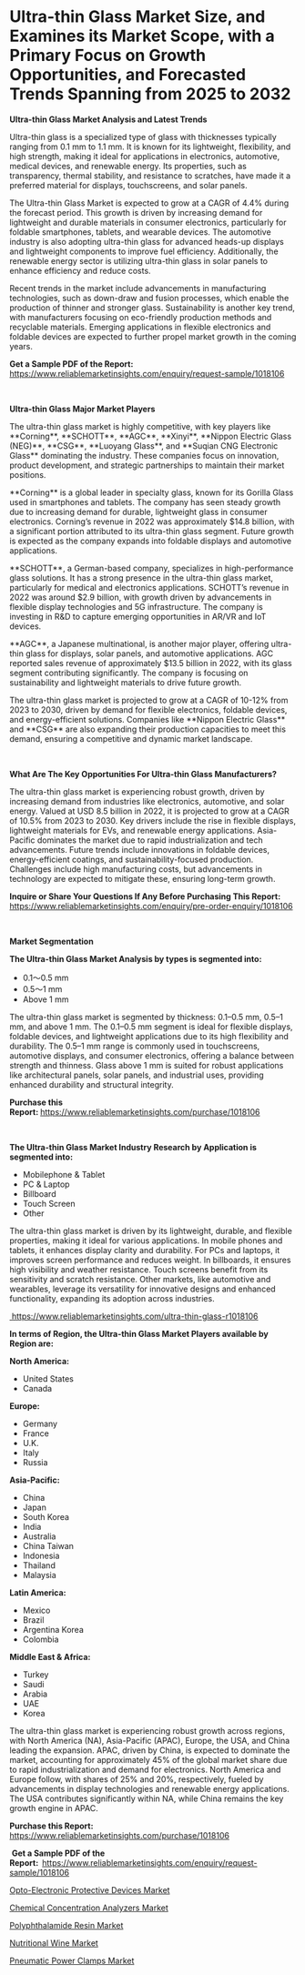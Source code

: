 <p><h1>Ultra-thin Glass Market Size, and Examines its Market Scope, with a Primary Focus on Growth Opportunities, and Forecasted Trends Spanning from 2025 to 2032</h1></p><p><strong>Ultra-thin Glass Market Analysis and Latest Trends</strong></p>
<p><p>Ultra-thin glass is a specialized type of glass with thicknesses typically ranging from 0.1 mm to 1.1 mm. It is known for its lightweight, flexibility, and high strength, making it ideal for applications in electronics, automotive, medical devices, and renewable energy. Its properties, such as transparency, thermal stability, and resistance to scratches, have made it a preferred material for displays, touchscreens, and solar panels.</p><p>The Ultra-thin Glass Market is expected to grow at a CAGR of 4.4% during the forecast period. This growth is driven by increasing demand for lightweight and durable materials in consumer electronics, particularly for foldable smartphones, tablets, and wearable devices. The automotive industry is also adopting ultra-thin glass for advanced heads-up displays and lightweight components to improve fuel efficiency. Additionally, the renewable energy sector is utilizing ultra-thin glass in solar panels to enhance efficiency and reduce costs.</p><p>Recent trends in the market include advancements in manufacturing technologies, such as down-draw and fusion processes, which enable the production of thinner and stronger glass. Sustainability is another key trend, with manufacturers focusing on eco-friendly production methods and recyclable materials. Emerging applications in flexible electronics and foldable devices are expected to further propel market growth in the coming years.</p></p>
<p><strong>Get a Sample PDF of the Report:&nbsp;</strong> <a href="https://www.reliablemarketinsights.com/enquiry/request-sample/1018106?utm_campaign=2013&utm_medium=2&utm_source=Github&utm_content=ia&utm_term=26012025&utm_id=ultra-thin-glass">https://www.reliablemarketinsights.com/enquiry/request-sample/1018106</a></p>
<p>&nbsp;</p>
<p><strong>Ultra-thin Glass Major Market Players</strong></p>
<p><p>The ultra-thin glass market is highly competitive, with key players like **Corning**, **SCHOTT**, **AGC**, **Xinyi**, **Nippon Electric Glass (NEG)**, **CSG**, **Luoyang Glass**, and **Suqian CNG Electronic Glass** dominating the industry. These companies focus on innovation, product development, and strategic partnerships to maintain their market positions.</p><p>**Corning** is a global leader in specialty glass, known for its Gorilla Glass used in smartphones and tablets. The company has seen steady growth due to increasing demand for durable, lightweight glass in consumer electronics. Corning’s revenue in 2022 was approximately $14.8 billion, with a significant portion attributed to its ultra-thin glass segment. Future growth is expected as the company expands into foldable displays and automotive applications.</p><p>**SCHOTT**, a German-based company, specializes in high-performance glass solutions. It has a strong presence in the ultra-thin glass market, particularly for medical and electronics applications. SCHOTT’s revenue in 2022 was around $2.9 billion, with growth driven by advancements in flexible display technologies and 5G infrastructure. The company is investing in R&D to capture emerging opportunities in AR/VR and IoT devices.</p><p>**AGC**, a Japanese multinational, is another major player, offering ultra-thin glass for displays, solar panels, and automotive applications. AGC reported sales revenue of approximately $13.5 billion in 2022, with its glass segment contributing significantly. The company is focusing on sustainability and lightweight materials to drive future growth.</p><p>The ultra-thin glass market is projected to grow at a CAGR of 10-12% from 2023 to 2030, driven by demand for flexible electronics, foldable devices, and energy-efficient solutions. Companies like **Nippon Electric Glass** and **CSG** are also expanding their production capacities to meet this demand, ensuring a competitive and dynamic market landscape.</p></p>
<p>&nbsp;</p>
<p><strong>What Are The Key Opportunities For Ultra-thin Glass Manufacturers?</strong></p>
<p><p>The ultra-thin glass market is experiencing robust growth, driven by increasing demand from industries like electronics, automotive, and solar energy. Valued at USD 8.5 billion in 2022, it is projected to grow at a CAGR of 10.5% from 2023 to 2030. Key drivers include the rise in flexible displays, lightweight materials for EVs, and renewable energy applications. Asia-Pacific dominates the market due to rapid industrialization and tech advancements. Future trends include innovations in foldable devices, energy-efficient coatings, and sustainability-focused production. Challenges include high manufacturing costs, but advancements in technology are expected to mitigate these, ensuring long-term growth.</p></p>
<p><strong>Inquire or Share Your Questions If Any Before Purchasing This Report:</strong> <a href="https://www.reliablemarketinsights.com/enquiry/pre-order-enquiry/1018106?utm_campaign=2013&utm_medium=2&utm_source=Github&utm_content=ia&utm_term=26012025&utm_id=ultra-thin-glass">https://www.reliablemarketinsights.com/enquiry/pre-order-enquiry/1018106</a></p>
<p>&nbsp;</p>
<p><strong>Market Segmentation</strong></p>
<p><strong>The Ultra-thin Glass Market Analysis by types is segmented into:</strong></p>
<p><ul><li>0.1～0.5 mm</li><li>0.5～1 mm</li><li>Above 1 mm</li></ul></p>
<p><p>The ultra-thin glass market is segmented by thickness: 0.1–0.5 mm, 0.5–1 mm, and above 1 mm. The 0.1–0.5 mm segment is ideal for flexible displays, foldable devices, and lightweight applications due to its high flexibility and durability. The 0.5–1 mm range is commonly used in touchscreens, automotive displays, and consumer electronics, offering a balance between strength and thinness. Glass above 1 mm is suited for robust applications like architectural panels, solar panels, and industrial uses, providing enhanced durability and structural integrity.</p></p>
<p><strong>Purchase this Report:&nbsp;</strong><a href="https://www.reliablemarketinsights.com/purchase/1018106?utm_campaign=2013&utm_medium=2&utm_source=Github&utm_content=ia&utm_term=26012025&utm_id=ultra-thin-glass">https://www.reliablemarketinsights.com/purchase/1018106</a></p>
<p>&nbsp;</p>
<p><strong>The Ultra-thin Glass Market Industry Research by Application is segmented into:</strong></p>
<p><ul><li>Mobilephone & Tablet</li><li>PC & Laptop</li><li>Billboard</li><li>Touch Screen</li><li>Other</li></ul></p>
<p><p>The ultra-thin glass market is driven by its lightweight, durable, and flexible properties, making it ideal for various applications. In mobile phones and tablets, it enhances display clarity and durability. For PCs and laptops, it improves screen performance and reduces weight. In billboards, it ensures high visibility and weather resistance. Touch screens benefit from its sensitivity and scratch resistance. Other markets, like automotive and wearables, leverage its versatility for innovative designs and enhanced functionality, expanding its adoption across industries.</p></p>
<p><a href="https://www.reliablemarketinsights.com/ultra-thin-glass-r1018106?utm_campaign=2013&utm_medium=2&utm_source=Github&utm_content=ia&utm_term=26012025&utm_id=ultra-thin-glass">&nbsp;https://www.reliablemarketinsights.com/ultra-thin-glass-r1018106</a></p>
<p><strong>In terms of Region, the Ultra-thin Glass Market Players available by Region are:</strong></p>
<p>
    <p> <strong> North America: </strong>
        <ul>
            <li>United States</li>
            <li>Canada</li>
        </ul>
        </p> 
    <p> <strong> Europe: </strong>
        <ul>
            <li>Germany</li>
            <li>France</li>
            <li>U.K.</li>
            <li>Italy</li>
            <li>Russia</li>
        </ul>
        </p> 
    <p> <strong> Asia-Pacific: </strong>
        <ul>
            <li>China</li>
            <li>Japan</li>
            <li>South Korea</li>
            <li>India</li>
            <li>Australia</li>
            <li>China Taiwan</li>
            <li>Indonesia</li>
            <li>Thailand</li>
            <li>Malaysia</li>
        </ul>
        </p> 
    <p> <strong> Latin America: </strong>
        <ul>
            <li>Mexico</li>
            <li>Brazil</li>
            <li>Argentina Korea</li>
            <li>Colombia</li>
        </ul>
        </p> 
    <p> <strong> Middle East & Africa: </strong>
        <ul>
            <li>Turkey</li>
            <li>Saudi</li>
            <li>Arabia</li>
            <li>UAE</li>
            <li>Korea</li>
        </ul>
    </p>
    </p>
<p><p>The ultra-thin glass market is experiencing robust growth across regions, with North America (NA), Asia-Pacific (APAC), Europe, the USA, and China leading the expansion. APAC, driven by China, is expected to dominate the market, accounting for approximately 45% of the global market share due to rapid industrialization and demand for electronics. North America and Europe follow, with shares of 25% and 20%, respectively, fueled by advancements in display technologies and renewable energy applications. The USA contributes significantly within NA, while China remains the key growth engine in APAC.</p></p>
<p><strong>Purchase this Report: </strong><a href="https://www.reliablemarketinsights.com/purchase/1018106?utm_campaign=2013&utm_medium=2&utm_source=Github&utm_content=ia&utm_term=26012025&utm_id=ultra-thin-glass">https://www.reliablemarketinsights.com/purchase/1018106</a></p>
<p>&nbsp;<strong>Get a Sample PDF of the Report:&nbsp;&nbsp;</strong><a href="https://www.reliablemarketinsights.com/enquiry/request-sample/1018106?utm_campaign=2013&utm_medium=2&utm_source=Github&utm_content=ia&utm_term=26012025&utm_id=ultra-thin-glass">https://www.reliablemarketinsights.com/enquiry/request-sample/1018106</a></p>
<p><strong></strong></p>
<p><p><a href="https://www.linkedin.com/pulse/recent-opto-electronic-protective-devices-market-analysis-ea24f?utm_campaign=2013&utm_medium=2&utm_source=Github&utm_content=ia&utm_term=26012025&utm_id=ultra-thin-glass">Opto-Electronic Protective Devices Market</a></p><p><a href="https://www.linkedin.com/pulse/according-market-research-chemical-concentration-analyzers-waduc?utm_campaign=2013&utm_medium=2&utm_source=Github&utm_content=ia&utm_term=26012025&utm_id=ultra-thin-glass">Chemical Concentration Analyzers Market</a></p><p><a href="https://github.com/muhjanaidu/Market-Research-Report-List-1/blob/main/polyphthalamide-resin-market.md?utm_campaign=2013&utm_medium=2&utm_source=Github&utm_content=ia&utm_term=26012025&utm_id=ultra-thin-glass">Polyphthalamide Resin Market</a></p><p><a href="https://www.linkedin.com/pulse/disruption-innovation-nutritional-wine-industry-market-analysis-japcc?utm_campaign=2013&utm_medium=2&utm_source=Github&utm_content=ia&utm_term=26012025&utm_id=ultra-thin-glass">Nutritional Wine Market</a></p><p><a href="https://github.com/briandahm87/Market-Research-Report-List-1/blob/main/pneumatic-power-clamps-market.md?utm_campaign=2013&utm_medium=2&utm_source=Github&utm_content=ia&utm_term=26012025&utm_id=ultra-thin-glass">Pneumatic Power Clamps Market</a></p></p>